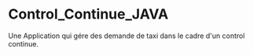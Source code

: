 # Control_Continue_JAVA

Une Application qui gére des demande de taxi dans le cadre d'un control continue.
